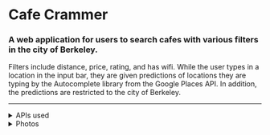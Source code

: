 # Cafe Crammer
### A web application for users to search cafes with various filters in the city of Berkeley.
<div> 
  Filters include distance, price, rating, and has wifi. 
  While the user types in a location in the input bar, they are given predictions of locations they are typing by 
  the Autocomplete library from the Google Places API. In addition, the predictions are restricted to the city of Berkeley.
</div>
<hr>
<details>
  <summary>
    APIs used
  </summary>
  <ul>
      <li>Yelp API</li>
      <li>Google Places API</li>
    </ul>
</details>
<details>
  <summary>
    Photos
  </summary>
  
  ![Home Page](https://github.com/octaviolomeli/Cafe-Crammer/blob/main/main.png?raw=true)
</details>


